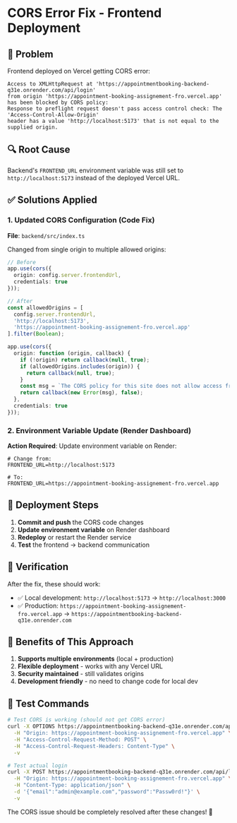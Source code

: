 # CORS Error Fix - Frontend Deployment

## 🐛 Problem

Frontend deployed on Vercel getting CORS error:
```
Access to XMLHttpRequest at 'https://appointmentbooking-backend-q31e.onrender.com/api/login' 
from origin 'https://appointment-booking-assignement-fro.vercel.app' has been blocked by CORS policy: 
Response to preflight request doesn't pass access control check: The 'Access-Control-Allow-Origin' 
header has a value 'http://localhost:5173' that is not equal to the supplied origin.
```

## 🔍 Root Cause

Backend's `FRONTEND_URL` environment variable was still set to `http://localhost:5173` instead of the deployed Vercel URL.

## ✅ Solutions Applied

### 1. Updated CORS Configuration (Code Fix)

**File**: `backend/src/index.ts`

Changed from single origin to multiple allowed origins:
```typescript
// Before
app.use(cors({
  origin: config.server.frontendUrl,
  credentials: true
}));

// After
const allowedOrigins = [
  config.server.frontendUrl,
  'http://localhost:5173',
  'https://appointment-booking-assignement-fro.vercel.app'
].filter(Boolean);

app.use(cors({
  origin: function (origin, callback) {
    if (!origin) return callback(null, true);
    if (allowedOrigins.includes(origin)) {
      return callback(null, true);
    }
    const msg = `The CORS policy for this site does not allow access from the specified Origin: ${origin}`;
    return callback(new Error(msg), false);
  },
  credentials: true
}));
```

### 2. Environment Variable Update (Render Dashboard)

**Action Required**: Update environment variable on Render:

```env
# Change from:
FRONTEND_URL=http://localhost:5173

# To:
FRONTEND_URL=https://appointment-booking-assignement-fro.vercel.app
```

## 🚀 Deployment Steps

1. **Commit and push** the CORS code changes
2. **Update environment variable** on Render dashboard
3. **Redeploy** or restart the Render service
4. **Test** the frontend -> backend communication

## 🧪 Verification

After the fix, these should work:
- ✅ Local development: `http://localhost:5173` -> `http://localhost:3000`
- ✅ Production: `https://appointment-booking-assignement-fro.vercel.app` -> `https://appointmentbooking-backend-q31e.onrender.com`

## 🔧 Benefits of This Approach

1. **Supports multiple environments** (local + production)
2. **Flexible deployment** - works with any Vercel URL
3. **Security maintained** - still validates origins
4. **Development friendly** - no need to change code for local dev

## 🎯 Test Commands

```bash
# Test CORS is working (should not get CORS error)
curl -X OPTIONS https://appointmentbooking-backend-q31e.onrender.com/api/login \
  -H "Origin: https://appointment-booking-assignement-fro.vercel.app" \
  -H "Access-Control-Request-Method: POST" \
  -H "Access-Control-Request-Headers: Content-Type" \
  -v

# Test actual login
curl -X POST https://appointmentbooking-backend-q31e.onrender.com/api/login \
  -H "Origin: https://appointment-booking-assignement-fro.vercel.app" \
  -H "Content-Type: application/json" \
  -d '{"email":"admin@example.com","password":"Passw0rd!"}' \
  -v
```

The CORS issue should be completely resolved after these changes! 🎉

